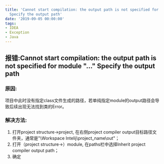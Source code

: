 ```yaml
---
title: 'Cannot start compilation: the output path is not specified for module "..."
  Specify the output path'
date: '2019-09-05 00:00:00'
tags:
- IDEA
- Exception
- Java
---
```


## 报错:Cannot start compilation: the output path is not specified for module "..." Specify the output path

### 原因:

项目中此时没有指定class文件生成的路径，若单纯指定module的output路径会导致后续出现无法找到类的Error。

### 解决方法:

1. 打开project structure->project, 在右侧project compiler output目标路径文件夹，通常是"\Workspace Intelij\project_name\out"；
2. 打开（project structure->）module, 在paths栏中选择Inherit project compiler output path；
3. 确定
